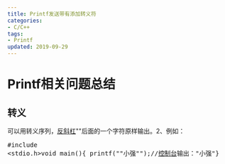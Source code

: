 ```yaml
---
title: Printf发送带有添加转义符
categories: 
- C/C++
tags:
- Printf
updated: 2019-09-29
---
```


# Printf相关问题总结

## 转义

可以用转义序列，[反斜杠](https://www.baidu.com/s?wd=反斜杠&tn=SE_PcZhidaonwhc_ngpagmjz&rsv_dl=gh_pc_zhidao)"\"后面的一个字符原样输出。2、例如：<pre t="code" l="cpp">#include <stdio.h>void main(){ printf("\"小强\"");//[控制台](https://www.baidu.com/s?wd=控制台&tn=SE_PcZhidaonwhc_ngpagmjz&rsv_dl=gh_pc_zhidao)输出："小强"}</pre>

